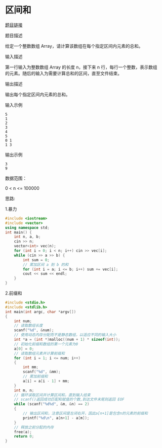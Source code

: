 # 区间和

[题目链接](https://gitee.com/link?target=https%3A%2F%2Fkamacoder.com%2Fproblempage.php%3Fpid%3D1070)

题目描述

给定一个整数数组 Array，请计算该数组在每个指定区间内元素的总和。

输入描述

第一行输入为整数数组 Array 的长度 n，接下来 n 行，每行一个整数，表示数组的元素。随后的输入为需要计算总和的区间，直至文件结束。

输出描述

输出每个指定区间内元素的总和。

输入示例

```
5
1
2
3
4
5
0 1
1 3
```

输出示例

```
3
9
```

数据范围：

0 < n <= 100000

思路:

1.暴力

```c++
#include <iostream>
#include <vector>
using namespace std;
int main() {
    int n, a, b;
    cin >> n;
    vector<int> vec(n);
    for (int i = 0; i < n; i++) cin >> vec[i];
    while (cin >> a >> b) {
        int sum = 0;
        // 累加区间 a 到 b 的和
        for (int i = a; i <= b; i++) sum += vec[i];
        cout << sum << endl;
    }
} 
```

2.前缀和

```c
#include <stdio.h>
#include <stdlib.h>
int main(int argc, char *argv[])
{
    int num;
    // 读取数组长度
    scanf("%d", &num);
    // 使用动态内存分配而不是静态数组，以适应不同的输入大小
    int *a = (int *)malloc((num + 1) * sizeof(int));
    // 初始化前缀和数组的第一个元素为0
    a[0] = 0;
    // 读取数组元素并计算前缀和
    for (int i = 1; i <= num; i++)
    {
        int mm;
        scanf("%d", &mm);
        // 累加前缀和
        a[i] = a[i - 1] + mm;
    }
    int m, n;
    // 循环读取区间并计算区间和，直到输入结束
    // scanf()返回成功匹配和赋值的个数,到达文件末尾则返回 EOF
    while (scanf("%d%d", &m, &n) == 2)
    {
        // 输出区间和，注意区间是左闭右开，因此a[n+1]是包含n的元素的前缀和
        printf("%d\n", a[n+1] - a[m]);
    }
    // 释放之前分配的内存
    free(a);
    return 0;
}
```

